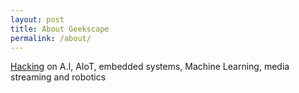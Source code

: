 ```yaml
---
layout: post
title: About Geekscape
permalink: /about/
---
```


[Hacking](https://hackmelbourne.org)
on A.I, AIoT, embedded systems, Machine Learning, media streaming and robotics
